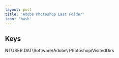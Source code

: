 ```yaml
---
layout: post
title: 'Adobe Photoshop Last Folder'
icon: 'hash'
---
```


## Keys

NTUSER.DAT\Software\Adobe\ Photoshop\VisitedDirs

